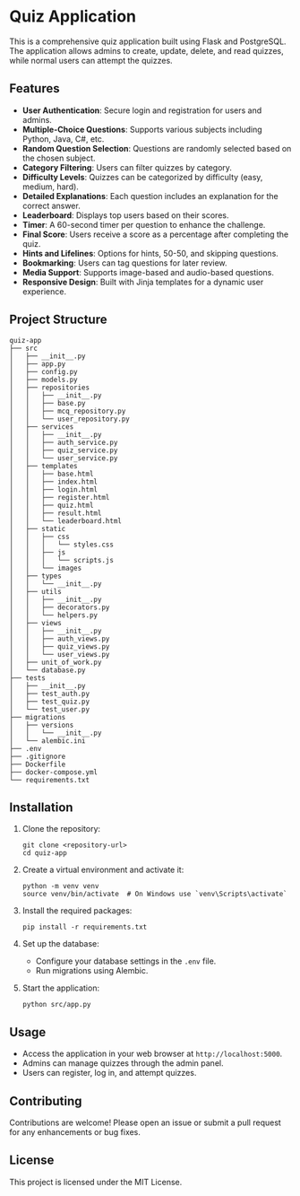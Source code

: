# Quiz Application

This is a comprehensive quiz application built using Flask and PostgreSQL. The application allows admins to create, update, delete, and read quizzes, while normal users can attempt the quizzes. 

## Features

- **User Authentication**: Secure login and registration for users and admins.
- **Multiple-Choice Questions**: Supports various subjects including Python, Java, C#, etc.
- **Random Question Selection**: Questions are randomly selected based on the chosen subject.
- **Category Filtering**: Users can filter quizzes by category.
- **Difficulty Levels**: Quizzes can be categorized by difficulty (easy, medium, hard).
- **Detailed Explanations**: Each question includes an explanation for the correct answer.
- **Leaderboard**: Displays top users based on their scores.
- **Timer**: A 60-second timer per question to enhance the challenge.
- **Final Score**: Users receive a score as a percentage after completing the quiz.
- **Hints and Lifelines**: Options for hints, 50-50, and skipping questions.
- **Bookmarking**: Users can tag questions for later review.
- **Media Support**: Supports image-based and audio-based questions.
- **Responsive Design**: Built with Jinja templates for a dynamic user experience.

## Project Structure

```
quiz-app
├── src
│   ├── __init__.py
│   ├── app.py
│   ├── config.py
│   ├── models.py
│   ├── repositories
│   │   ├── __init__.py
│   │   ├── base.py
│   │   ├── mcq_repository.py
│   │   └── user_repository.py
│   ├── services
│   │   ├── __init__.py
│   │   ├── auth_service.py
│   │   ├── quiz_service.py
│   │   └── user_service.py
│   ├── templates
│   │   ├── base.html
│   │   ├── index.html
│   │   ├── login.html
│   │   ├── register.html
│   │   ├── quiz.html
│   │   ├── result.html
│   │   └── leaderboard.html
│   ├── static
│   │   ├── css
│   │   │   └── styles.css
│   │   ├── js
│   │   │   └── scripts.js
│   │   └── images
│   ├── types
│   │   └── __init__.py
│   ├── utils
│   │   ├── __init__.py
│   │   ├── decorators.py
│   │   └── helpers.py
│   ├── views
│   │   ├── __init__.py
│   │   ├── auth_views.py
│   │   ├── quiz_views.py
│   │   └── user_views.py
│   ├── unit_of_work.py
│   └── database.py
├── tests
│   ├── __init__.py
│   ├── test_auth.py
│   ├── test_quiz.py
│   └── test_user.py
├── migrations
│   ├── versions
│   │   └── __init__.py
│   └── alembic.ini
├── .env
├── .gitignore
├── Dockerfile
├── docker-compose.yml
└── requirements.txt
```

## Installation

1. Clone the repository:
   ```
   git clone <repository-url>
   cd quiz-app
   ```

2. Create a virtual environment and activate it:
   ```
   python -m venv venv
   source venv/bin/activate  # On Windows use `venv\Scripts\activate`
   ```

3. Install the required packages:
   ```
   pip install -r requirements.txt
   ```

4. Set up the database:
   - Configure your database settings in the `.env` file.
   - Run migrations using Alembic.

5. Start the application:
   ```
   python src/app.py
   ```

## Usage

- Access the application in your web browser at `http://localhost:5000`.
- Admins can manage quizzes through the admin panel.
- Users can register, log in, and attempt quizzes.

## Contributing

Contributions are welcome! Please open an issue or submit a pull request for any enhancements or bug fixes.

## License

This project is licensed under the MIT License.